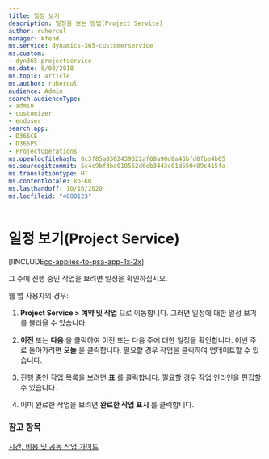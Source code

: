 ```yaml
---
title: 일정 보기
description: 일정을 보는 방법(Project Service)
author: ruhercul
manager: kfend
ms.service: dynamics-365-customerservice
ms.custom:
- dyn365-projectservice
ms.date: 8/03/2018
ms.topic: article
ms.author: ruhercul
audience: Admin
search.audienceType:
- admin
- customizer
- enduser
search.app:
- D365CE
- D365PS
- ProjectOperations
ms.openlocfilehash: 8c3f85a8502439322af68a90d8a46bfd0fbe4b65
ms.sourcegitcommit: 5c4c9bf3ba018562d6cb3443c01d550489c415fa
ms.translationtype: HT
ms.contentlocale: ko-KR
ms.lasthandoff: 10/16/2020
ms.locfileid: "4080123"
---
```

# <a name="view-your-schedule-project-service"></a>일정 보기(Project Service)

[!INCLUDE[cc-applies-to-psa-app-1x-2x](../includes/cc-applies-to-psa-app-1x-2x.md)]

그 주에 진행 중인 작업을 보려면 일정을 확인하십시오.  
  
 웹 앱 사용자의 경우:  
  
1.  **Project Service > 예약 및 작업** 으로 이동합니다. 그러면 일정에 대한 일정 보기를 불러올 수 있습니다.  
  
2.  **이전** 또는 **다음** 을 클릭하여 이전 또는 다음 주에 대한 일정을 확인합니다. 이번 주로 돌아가려면 **오늘** 을 클릭합니다. 필요할 경우 작업을 클릭하여 업데이트할 수 있습니다.  
  
3.  진행 중인 작업 목록을 보려면 **표** 를 클릭합니다. 필요할 경우 작업 인라인을 편집할 수 있습니다.  
  
4.  이미 완료한 작업을 보려면 **완료한 작업 표시** 를 클릭합니다.  
  
### <a name="see-also"></a>참고 항목  
 [시간, 비용 및 공동 작업 가이드](../psa/time-expense-collaboration-guide.md)
